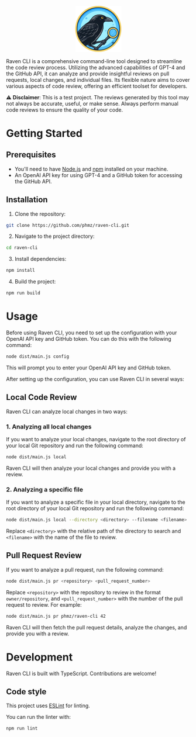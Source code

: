 <p align="center">
  <img src="logo/raven-cli.webp" alt="Logo" width="25%">
</p>

Raven CLI is a comprehensive command-line tool designed to streamline the code review process. Utilizing the advanced capabilities of GPT-4 and the GitHub API, it can analyze and provide insightful reviews on pull requests, local changes, and individual files. Its flexible nature aims to cover various aspects of code review, offering an efficient toolset for developers.

⚠️ **Disclaimer**: This is a test project. The reviews generated by this tool may not always be accurate, useful, or make sense. Always perform manual code reviews to ensure the quality of your code.

# Getting Started

## Prerequisites

- You'll need to have [Node.js](https://nodejs.org/en/download/) and [npm](https://www.npmjs.com/get-npm) installed on your machine.
- An OpenAI API key for using GPT-4 and a GitHub token for accessing the GitHub API.

## Installation

1. Clone the repository:

```bash
git clone https://github.com/phmz/raven-cli.git
```

2. Navigate to the project directory:

```bash
cd raven-cli
```

3. Install dependencies:

```bash
npm install
```

4. Build the project:

```bash
npm run build
```

# Usage

Before using Raven CLI, you need to set up the configuration with your OpenAI API key and GitHub token. You can do this with the following command:

```bash
node dist/main.js config
```

This will prompt you to enter your OpenAI API key and GitHub token.

After setting up the configuration, you can use Raven CLI in several ways:

## Local Code Review

Raven CLI can analyze local changes in two ways:

### 1. Analyzing all local changes

If you want to analyze your local changes, navigate to the root directory of your local Git repository and run the following command:

```bash
node dist/main.js local
```

Raven CLI will then analyze your local changes and provide you with a review.

### 2. Analyzing a specific file

If you want to analyze a specific file in your local directory, navigate to the root directory of your local Git repository and run the following command:

```bash
node dist/main.js local --directory <directory> --filename <filename>
```

Replace `<directory>` with the relative path of the directory to search and `<filename>` with the name of the file to review.

## Pull Request Review

If you want to analyze a pull request, run the following command:

```bash
node dist/main.js pr <repository> <pull_request_number>
```

Replace `<repository>` with the repository to review in the format `owner/repository`, and `<pull_request_number>` with the number of the pull request to review. For example:

```bash
node dist/main.js pr phmz/raven-cli 42
```

Raven CLI will then fetch the pull request details, analyze the changes, and provide you with a review.

# Development

Raven CLI is built with TypeScript. Contributions are welcome!

## Code style

This project uses [ESLint](https://eslint.org/) for linting.

You can run the linter with:

```bash
npm run lint
```
